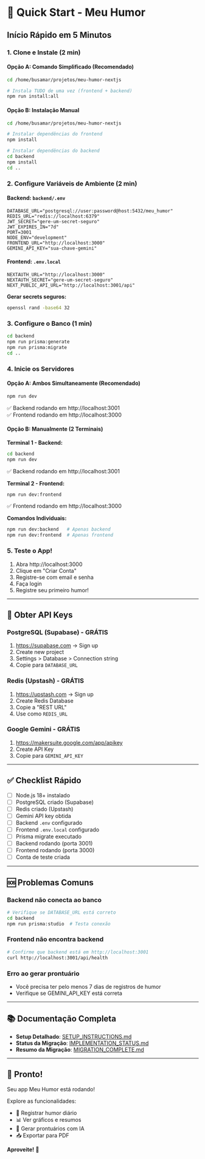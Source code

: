 # 🚀 Quick Start - Meu Humor

## Início Rápido em 5 Minutos

### 1. Clone e Instale (2 min)

#### Opção A: Comando Simplificado (Recomendado)
```bash
cd /home/busamar/projetos/meu-humor-nextjs

# Instala TUDO de uma vez (frontend + backend)
npm run install:all
```

#### Opção B: Instalação Manual
```bash
cd /home/busamar/projetos/meu-humor-nextjs

# Instalar dependências do frontend
npm install

# Instalar dependências do backend
cd backend
npm install
cd ..
```

### 2. Configure Variáveis de Ambiente (2 min)

#### Backend: `backend/.env`
```env
DATABASE_URL="postgresql://user:password@host:5432/meu_humor"
REDIS_URL="redis://localhost:6379"
JWT_SECRET="gere-um-secret-seguro"
JWT_EXPIRES_IN="7d"
PORT=3001
NODE_ENV="development"
FRONTEND_URL="http://localhost:3000"
GEMINI_API_KEY="sua-chave-gemini"
```

#### Frontend: `.env.local`
```env
NEXTAUTH_URL="http://localhost:3000"
NEXTAUTH_SECRET="gere-um-secret-seguro"
NEXT_PUBLIC_API_URL="http://localhost:3001/api"
```

**Gerar secrets seguros:**
```bash
openssl rand -base64 32
```

### 3. Configure o Banco (1 min)

```bash
cd backend
npm run prisma:generate
npm run prisma:migrate
cd ..
```

### 4. Inicie os Servidores

#### Opção A: Ambos Simultaneamente (Recomendado)
```bash
npm run dev
```
✅ Backend rodando em http://localhost:3001  
✅ Frontend rodando em http://localhost:3000

#### Opção B: Manualmente (2 Terminais)

**Terminal 1 - Backend:**
```bash
cd backend
npm run dev
```
✅ Backend rodando em http://localhost:3001

**Terminal 2 - Frontend:**
```bash
npm run dev:frontend
```
✅ Frontend rodando em http://localhost:3000

**Comandos Individuais:**
```bash
npm run dev:backend   # Apenas backend
npm run dev:frontend  # Apenas frontend
```

### 5. Teste o App!

1. Abra http://localhost:3000
2. Clique em "Criar Conta"
3. Registre-se com email e senha
4. Faça login
5. Registre seu primeiro humor!

---

## 📝 Obter API Keys

### PostgreSQL (Supabase) - GRÁTIS
1. https://supabase.com → Sign up
2. Create new project
3. Settings > Database > Connection string
4. Copie para `DATABASE_URL`

### Redis (Upstash) - GRÁTIS
1. https://upstash.com → Sign up
2. Create Redis Database
3. Copie a "REST URL" 
4. Use como `REDIS_URL`

### Google Gemini - GRÁTIS
1. https://makersuite.google.com/app/apikey
2. Create API Key
3. Copie para `GEMINI_API_KEY`

---

## ✅ Checklist Rápido

- [ ] Node.js 18+ instalado
- [ ] PostgreSQL criado (Supabase)
- [ ] Redis criado (Upstash)
- [ ] Gemini API key obtida
- [ ] Backend `.env` configurado
- [ ] Frontend `.env.local` configurado
- [ ] Prisma migrate executado
- [ ] Backend rodando (porta 3001)
- [ ] Frontend rodando (porta 3000)
- [ ] Conta de teste criada

---

## 🆘 Problemas Comuns

### Backend não conecta ao banco
```bash
# Verifique se DATABASE_URL está correto
cd backend
npm run prisma:studio  # Testa conexão
```

### Frontend não encontra backend
```bash
# Confirme que backend está em http://localhost:3001
curl http://localhost:3001/api/health
```

### Erro ao gerar prontuário
- Você precisa ter pelo menos 7 dias de registros de humor
- Verifique se GEMINI_API_KEY está correta

---

## 📚 Documentação Completa

- **Setup Detalhado**: [SETUP_INSTRUCTIONS.md](./SETUP_INSTRUCTIONS.md)
- **Status da Migração**: [IMPLEMENTATION_STATUS.md](./IMPLEMENTATION_STATUS.md)
- **Resumo da Migração**: [MIGRATION_COMPLETE.md](./MIGRATION_COMPLETE.md)

---

## 🎉 Pronto!

Seu app Meu Humor está rodando! 

Explore as funcionalidades:
- 📝 Registrar humor diário
- 📊 Ver gráficos e resumos
- 📄 Gerar prontuários com IA
- 📥 Exportar para PDF

**Aproveite!** 🚀

